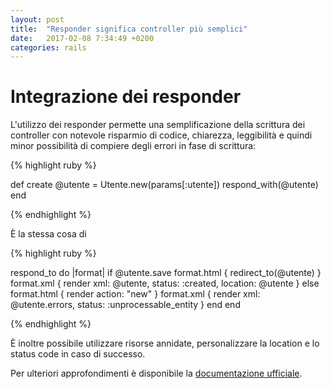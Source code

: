 ```yaml
---
layout: post
title:  "Responder significa controller più semplici"
date:   2017-02-08 7:34:49 +0200
categories: rails
---
```


# Integrazione dei responder

L'utilizzo dei responder permette una semplificazione della scrittura dei controller con notevole risparmio di codice, chiarezza, leggibilità e quindi minor possibilità di compiere degli errori in fase di scrittura:

{% highlight ruby %}

def create
  @utente = Utente.new(params[:utente])
  respond_with(@utente)
end

{% endhighlight %}

È la stessa cosa di

{% highlight ruby %}

respond_to do |format|
  if @utente.save
    format.html { redirect_to(@utente) }
    format.xml { render xml: @utente, status: :created, location: @utente }
  else
    format.html { render action: "new" }
    format.xml { render xml: @utente.errors, status: :unprocessable_entity }
  end
end

{% endhighlight %}

È inoltre possibile utilizzare risorse annidate, personalizzare la location e lo status code in caso di successo.

Per ulteriori approfondimenti è disponibile la [documentazione ufficiale](http://edgeapi.rubyonrails.org/classes/ActionController/Responder.html).
